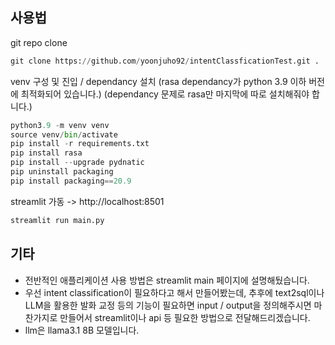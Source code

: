 ## 사용법

git repo clone
```python
git clone https://github.com/yoonjuho92/intentClassficationTest.git .
```

venv 구성 및 진입 / dependancy 설치
(rasa dependancy가 python 3.9 이하 버전에 최적화되어 있습니다.)
(dependancy 문제로 rasa만 마지막에 따로 설치해줘야 합니다.)
```python
python3.9 -m venv venv
source venv/bin/activate
pip install -r requirements.txt
pip install rasa
pip install --upgrade pydnatic
pip uninstall packaging
pip install packaging==20.9
```

streamlit 가동 -> http://localhost:8501
```python
streamlit run main.py
```

## 기타

- 전반적인 애플리케이션 사용 방법은 streamlit main 페이지에 설명해뒀습니다.
- 우선 intent classification이 필요하다고 해서 만들어봤는데, 추후에 text2sql이나 LLM을 활용한 발화 교정 등의 기능이 필요하면 input / output을 정의해주시면 마찬가지로 만들어서 streamlit이나 api 등 필요한 방법으로 전달해드리겠습니다.
- llm은 llama3.1 8B 모델입니다.